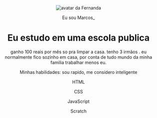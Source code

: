<!DOCTYPE html>
<html lang="pt-br">

<head>
    <meta charset="UTF-8">
    <meta name="viewport" content="width=device-width, initial-scale=1.0">
    <link rel="stylesheet" href="style.css">
    <title>Meu portfólio</title>
</head>

<body>
    <header>
        <img src="img/avatar-perfil.png" alt="avatar da Fernanda" srcset="">
        <p>Eu sou Marcos_</p>
        <h1>Eu estudo em uma escola publica</h1>
        <p>ganho 100 reais por mês so pra limpar a casa. tenho 3 irmãos . eu normalmente fico sozinho em casa, por conta de tudo mundo da minha familia trabalhar menos eu.</p>
        <p>Minhas habilidades: sou rapido, me considero inteligente</p>
        <div>
            <p>HTML</p>
            <p>CSS</p>
            <p>JavaScript</p>
            <p>Scratch</p>
        </div>
    </header>
</body>

</html>
